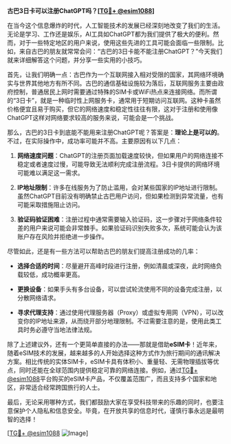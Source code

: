 **古巴3日卡可以注册ChatGPT吗？[[TG💪+ @esim1088](https://t.me/s/esim1088)]**

在当今这个信息爆炸的时代，人工智能技术的发展已经深刻地改变了我们的生活。无论是学习、工作还是娱乐，AI工具如ChatGPT都为我们提供了极大的便利。然而，对于一些特定地区的用户来说，使用这些先进的工具可能会面临一些限制。比如，来自古巴的朋友就常常会问：“古巴的3日卡能不能注册ChatGPT？”今天我们就来详细解答这个问题，并分享一些实用的小技巧。

首先，让我们明确一点：古巴作为一个互联网接入相对受限的国家，其网络环境确实与世界其他地方有所不同。古巴的通信基础设施较为落后，互联网服务主要由政府控制，普通居民上网时需要通过特殊的SIM卡或WiFi热点来连接网络。而所谓的“3日卡”，就是一种临时性上网服务卡，通常用于短期访问互联网。这种卡虽然价格便宜且易于购买，但它的网络速度和稳定性往往有限，这对于注册和使用像ChatGPT这样对网络要求较高的服务来说，可能会是一个挑战。

那么，古巴的3日卡到底能不能用来注册ChatGPT呢？答案是：**理论上是可以的**。不过，在实际操作中，成功率可能并不高。主要原因有以下几点：

1. **网络速度问题**：ChatGPT的注册页面加载速度较快，但如果用户的网络连接不稳定或者速度过慢，可能导致无法顺利完成注册流程。3日卡提供的网络环境可能难以满足这一需求。
   
2. **IP地址限制**：许多在线服务为了防止滥用，会对某些国家的IP地址进行限制。虽然ChatGPT目前没有明确禁止古巴用户访问，但如果检测到异常流量，也有可能采取措施阻止访问。

3. **验证码验证困难**：注册过程中通常需要输入验证码，这一步骤对于网络条件较差的用户来说可能会非常棘手。如果验证码识别失败多次，系统可能会认为该账户存在风险并拒绝进一步操作。

尽管如此，还是有一些方法可以帮助古巴的朋友们提高注册成功的几率：

- **选择合适的时间**：尽量避开高峰时段进行注册，例如清晨或深夜，此时网络负载较低，成功概率更高。
  
- **更换设备**：如果手头有多台设备，可以尝试轮流使用不同的设备完成注册，以分散网络请求。

- **寻求代理支持**：通过使用代理服务器（Proxy）或虚拟专用网（VPN），可以改变你的IP地址来源，从而绕开部分地理限制。不过需要注意的是，使用此类工具时务必遵守当地法律法规。

除了上述建议外，还有一个更简单直接的办法——那就是借助**eSIM卡**！近年来，随着eSIM技术的发展，越来越多的人开始选择这种方式作为旅行期间的通讯解决方案。相比传统的实体SIM卡，eSIM卡具有体积小、重量轻、无需物理插拔等优点，同时还能在全球范围内提供稳定可靠的网络连接。例如，通过[TG💪+ @esim1088](https://t.me/s/esim1088)平台购买的eSIM卡产品，不仅覆盖范围广，而且支持多个国家和地区，非常适合经常跨国旅行的人士。

最后，无论采用哪种方式，我们都鼓励大家在享受科技带来的乐趣的同时，也要注意保护个人隐私和信息安全。毕竟，在开放共享的信息时代，谨慎行事永远是最明智的选择！

[[TG💪+ @esim1088](https://t.me/s/esim1088) ![Image](https://i.postimg.cc/4NQfJmqS/Snipaste-2025-05-13-00-14-12.png)]
